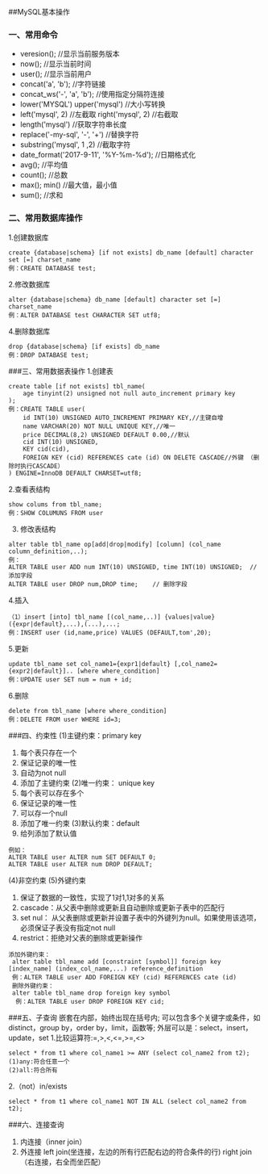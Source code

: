 ##MySQL基本操作

### 一、常用命令
- veresion();    //显示当前服务版本
- now();     //显示当前时间
- user();    //显示当前用户
- concat('a', 'b');     //字符链接
- concat_ws('-', 'a', 'b'); //使用指定分隔符连接
- lower('MYSQL') upper('mysql') //大小写转换
- left('mysql', 2)  //左截取 right('mysql', 2) //右截取
- length('mysql')   //获取字符串长度
- replace('-my-sql', '-', '+')  //替换字符
- substring('mysql', 1 ,2)  //截取字符
- date_format('2017-9-11', '%Y-%m-%d'); //日期格式化
- avg();    //平均值
- count();  //总数
- max(); min()   //最大值，最小值
- sum();    //求和

### 二、常用数据库操作
1.创建数据库
```
create {database|schema} [if not exists] db_name [default] character set [=] charset_name
例：CREATE DATABASE test;
```
2.修改数据库
``` 
alter {database|schema} db_name [default] character set [=] charset_name
例：ALTER DATABASE test CHARACTER SET utf8;
```
4.删除数据库
``` 
drop {database|schema} [if exists] db_name
例：DROP DATABASE test;
```

###三、常用数据表操作
1.创建表
``` 
create table [if not exists] tbl_name(
    age tinyint(2) unsigned not null auto_increment primary key
);
例：CREATE TABLE user(
    id INT(10) UNSIGNED AUTO_INCREMENT PRIMARY KEY,//主键自增
    name VARCHAR(20) NOT NULL UNIQUE KEY,//唯一
    price DECIMAL(8,2) UNSIGNED DEFAULT 0.00,//默认
    cid INT(10) UNSIGNED,
    KEY cid(cid),
    FOREIGN KEY (cid) REFERENCES cate (id) ON DELETE CASCADE//外键 （删除时执行CASCADE）
) ENGINE=InnoDB DEFAULT CHARSET=utf8;
```
2.查看表结构
``` 
show colums from tbl_name;
例：SHOW COLUMUNS FROM user
```
3. 修改表结构
``` 
alter table tbl_name op[add|drop|modify] [column] (col_name column_definition,..);
例：
ALTER TABLE user ADD num INT(10) UNSIGNED, time INT(10) UNSIGNED;  // 添加字段
ALTER TABLE user DROP num,DROP time;    // 删除字段
```
4.插入
``` 
（1）insert [into] tbl_name [(col_name,..)] {values|value} ({expr|default},...),(...),...;
例：INSERT user (id,name,price) VALUES (DEFAULT,tom',20);
```
5.更新
``` 
update tbl_name set col_name1={expr1|default} [,col_name2={expr2|default}].. [where where_condition]
例：UPDATE user SET num = num + id;
```
6.删除
``` 
delete from tbl_name [where where_condition]
例：DELETE FROM user WHERE id=3;
```

###四、约束性
(1)主键约束：primary key
1. 每个表只存在一个
2. 保证记录的唯一性
3. 自动为not null
4. 添加了主键约束
(2)唯一约束： unique key
1. 每个表可以存在多个
2. 保证记录的唯一性
3. 可以存一个null
4. 添加了唯一约束
(3)默认约束：default
1. 给列添加了默认值
``` 
例如：
ALTER TABLE user ALTER num SET DEFAULT 0;
ALTER TABLE user ALTER num DROP DEFAULT;
```
(4)非空约束
(5)外键约束
1. 保证了数据的一致性，实现了1对1,1对多的关系
2. cascade：从父表中删除或更新且自动删除或更新子表中的匹配行
3. set nul： 从父表删除或更新并设置子表中的外键列为null。如果使用该选项，必须保证子表没有指定not null
4. restrict：拒绝对父表的删除或更新操作
``` 
添加外键约束：
 alter table tbl_name add [constraint [symbol]] foreign key [index_name] (index_col_name,...) reference_definition
 例：ALTER TABLE user ADD FOREIGN KEY (cid) REFERENCES cate (id)
 删除外键约束：
 alter table tbl_name drop foreign key symbol
  例：ALTER TABLE user DROP FOREIGN KEY cid;
```
###五、子查询
嵌套在内部，始终出现在括号内;
可以包含多个关键字或条件，如distinct，group by，order by，limit，函数等;
外层可以是：select，insert，update，set
1.比较运算符:=,>,<,<=,>=,<>
``` 
select * from t1 where col_name1 >= ANY (select col_name2 from t2);
(1)any:符合任意一个
(2)all:符合所有
```
2.（not）in/exists
```
select * from t1 where col_name1 NOT IN ALL (select col_name2 from t2);
```

###六、连接查询
1. 内连接（inner join）
2. 外连接
left join(坐连接，左边的所有行匹配右边的符合条件的行)  right join（右连接，右全而坐匹配）


